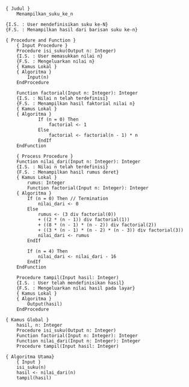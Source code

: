     { Judul }
        Menampilkan_suku_ke_n

    {I.S. : User mendefinisikan suku ke-N}
    {F.S. : Menampilkan hasil dari barisan suku ke-n}

    { Procedure and Function }
        { Input Procedure }
        Procedure isi_suku(Output n: Integer)
        {I.S. : User memasukkan nilai n}
        {F.S. : Mengeluarkan nilai n}
        { Kamus Lokal }
        { Algoritma }
            Input(n)
        EndProcedure

        Function factorial(Input n: Integer): Integer
        {I.S. : Nilai n telah terdefinisi}
        {F.S. : Menampilkan hasil faktorial nilai n}
        { Kamus Lokal }
        { Algoritma }
                If (n = 0) Then
                    factorial <- 1
                Else
                    factorial <- factorial(n - 1) * n
                EndIf
        EndFunction

        { Process Procedure }
        Function nilai_dari(Input n: Integer): Integer
        {I.S. : Nilai n telah terdefinisi}
        {F.S. : Menampilkan hasil rumus deret}
        { Kamus Lokal }
            rumus: Integer
            Function factorial(Input n: Integer): Integer
        { Algoritma }
            If (n = 0) Then // Termination
                nilai_dari <- 0
            Else
                rumus <- (3 div factorial(0)) 		
                + ((2 * (n - 1)) div factorial(1)) 		
                + ((8 * (n - 1) * (n - 2)) div factorial(2)) 		
                + ((3 * (n - 1) * (n - 2) * (n - 3)) div factorial(3))
                nilai_dari <- rumus
            EndIf

            If (n = 4) Then
                nilai_dari <- nilai_dari - 16
            EndIf
        EndFunction

        Procedure tampil(Input hasil: Integer)
        {I.S. : User telah mendefinisikan hasil}
        {F.S. : Mengeluarkan nilai hasil pada layar}
        { Kamus Lokal }
        { Algoritma }
            Output(hasil)
        EndProcedure

    { Kamus Global }
        hasil, n: Integer
        Procedure isi_suku(Output n: Integer)
        Function factorial(Input n: Integer): Integer
        Function nilai_dari(Input n: Integer): Integer
        Procedure tampil(Input hasil: Integer)
        
    { Algoritma Utama}
        { Input }
        isi_suku(n)
        hasil <- nilai_dari(n)
        tampil(hasil)